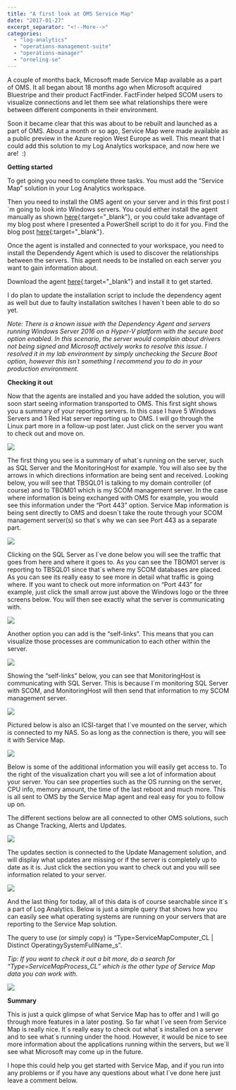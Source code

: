 ```yaml
---
title: "A first look at OMS Service Map"
date: "2017-01-27"
excerpt_separator: "<!--More-->"
categories: 
  - "log-analytics"
  - "operations-management-suite"
  - "operations-manager"
  - "orneling-se"
---
```


A couple of months back, Microsoft made Service Map available as a part of OMS. It all began about 18 months ago when Microsoft acquired Bluestripe and their product FactFinder. FactFinder helped SCOM users to visualize connections and let them see what relationships there were between different components in their environment.

Soon it became clear that this was about to be rebuilt and launched as a part of OMS. About a month or so ago, Service Map were made available as a public preview in the Azure region West Europe as well. This meant that I could add this solution to my Log Analytics workspace, and now here we are!  :)
<!--More-->
**Getting started**

To get going you need to complete three tasks. You must add the “Service Map” solution in your Log Analytics workspace.

Then you need to install the OMS agent on your server and in this first post I´m going to look into Windows servers. You could either install the agent manually as shown [here](https://docs.microsoft.com/en-us/azure/log-analytics/log-analytics-windows-agents){:target="_blank"}, or you could take advantage of my blog post where I presented a PowerShell script to do it for you. Find the blog post [here](http://blog.orneling.se/2017/01/installing-oms-agent-with-powershell/){:target="_blank"}.

Once the agent is installed and connected to your workspace, you need to install the Dependendy Agent which is used to discover the relationships between the servers. This agent needs to be installed on each server you want to gain information about.

Download the agent [here](https://aka.ms/dependencyagentwindows){:target="_blank"} and install it to get started.

I do plan to update the installation script to include the dependency agent as well but due to faulty installation switches I haven´t been able to do so yet.

_Note: There is a known issue with the Dependency Agent and servers running Windows Server 2016 on a Hyper-V platform with the secure boot option enabled. In this scenario, the server would complain about drivers not being signed and Microsoft actively works to resolve this issue. I resolved it in my lab environment by simply unchecking the Secure Boot option, however this isn´t something I recommend you to do in your production environment._

**Checking it out**

Now that the agents are installed and you have added the solution, you will soon start seeing information transported to OMS. This first sight shows you a summary of your reporting servers. In this case I have 5 Windows Servers and 1 Red Hat server reporting up to OMS. I will go through the Linux part more in a follow-up post later. Just click on the server you want to check out and move on.

![](https://blog.orneling.se/assets/images/2017/01/service_map_1.jpg)

The first thing you see is a summary of what´s running on the server, such as SQL Server and the MonitoringHost for example. You will also see by the arrows in which directions information are being sent and received. Looking below, you will see that TBSQL01 is talking to my domain controller (of course) and to TBOM01 which is my SCOM management server. In the case where information is being exchanged with OMS for example, you would see this information under the “Port 443” option. Service Map information is being sent directly to OMS and doesn´t take the route through your SCOM management server(s) so that´s why we can see Port 443 as a separate part.

![](https://blog.orneling.se/assets/images/2017/01/service_map_2.jpg)

Clicking on the SQL Server as I´ve done below you will see the traffic that goes from here and where it goes to. As you can see the TBOM01 server is reporting to TBSQL01 since that´s where my SCOM databases are placed. As you can see its really easy to see more in detail what traffic is going where. If you want to check out more information on “Port 443” for example, just click the small arrow just above the Windows logo or the three screens below. You will then see exactly what the server is communicating with.

![](https://blog.orneling.se/assets/images/2017/01/service_map_3.jpg)

Another option you can add is the “self-links”. This means that you can visualize those processes are communication to each other within the server.

![](https://blog.orneling.se/assets/images/2017/01/service_map_4.jpg)

Showing the “self-links” below, you can see that MonitoringHost is communicating with SQL Server. This is because I´m monitoring SQL Server with SCOM, and MonitoringHost will then send that information to my SCOM management server.

![](https://blog.orneling.se/assets/images/2017/01/service_map_5.jpg)

Pictured below is also an ICSI-target that I´ve mounted on the server, which is connected to my NAS. So as long as the connection is there, you will see it with Service Map.

![](https://blog.orneling.se/assets/images/2017/01/service_map_6.jpg)

Below is some of the additional information you will easily get access to. To the right of the visualization chart you will see a lot of information about your server. You can see properties such as the OS running on the server, CPU info, memory amount, the time of the last reboot and much more. This is all sent to OMS by the Service Map agent and real easy for you to follow up on.

The different sections below are all connected to other OMS solutions, such as Change Tracking, Alerts and Updates.

![](https://blog.orneling.se/assets/images/2017/01/service_map_7.jpg)

The updates section is connected to the Update Management solution, and will display what updates are missing or if the server is completely up to date as it is. Just click the section you want to check out and you will see information related to your server.

![](https://blog.orneling.se/assets/images/2017/01/service_map_8.jpg)

And the last thing for today, all of this data is of course searchable since it´s a part of Log Analytics. Below is just a simple query that shows how you can easily see what operating systems are running on your servers that are reporting to the Service Map solution.

The query to use (or simply copy) is “Type=ServiceMapComputer\_CL | Distinct OperatingySystemFullName\_s”.

_Tip: If you want to check it out a bit more, do a search for “Type=ServiceMapProcess\_CL” which is the other type of Service Map data you can work with._

![](https://blog.orneling.se/assets/images/2017/01/service_map_9.jpg)

**Summary**

This is just a quick glimpse of what Service Map has to offer and I will go through more features in a later posting. So far what I´ve seen from Service Map is really nice. It´s really easy to check out what´s installed on a server and to see what´s running under the hood. However, it would be nice to see more information about the applications running within the servers, but we´ll see what Microsoft may come up in the future.

I hope this could help you get started with Service Map, and if you run into any problems or if you have any questions about what I´ve done here just leave a comment below.
